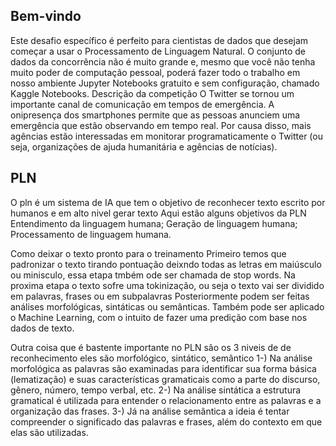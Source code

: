 Bem-vindo 
----------------------------------------------------------------
Este desafio específico é perfeito para cientistas de dados que desejam começar a usar o Processamento de Linguagem Natural. 
O conjunto de dados da concorrência não é muito grande e, mesmo que você não tenha muito poder de computação pessoal, poderá fazer todo o trabalho em nosso ambiente Jupyter Notebooks gratuito e sem configuração, chamado Kaggle Notebooks.
Descrição da competição
O Twitter se tornou um importante canal de comunicação em tempos de emergência.
A onipresença dos smartphones permite que as pessoas anunciem uma emergência que estão observando em tempo real. 
Por causa disso, mais agências estão interessadas em monitorar programaticamente o Twitter (ou seja, organizações de ajuda humanitária e agências de notícias).


PLN 
-----------------------------------------------------------------
O pln é um sistema de IA que tem o objetivo de reconhecer texto escrito por humanos e em alto nivel gerar texto
Aqui estão alguns objetivos da PLN 
      Entendimento da linguagem humana;
      Geração de linguagem humana;
      Processamento de linguagem humana.

Como deixar o texto pronto para o treinamento 
   Primeiro temos que padronizar o texto tirando pontuação deixndo todas as letras em maiúsculo ou minisculo, essa etapa tmbém ode ser chamada de stop words.
   Na proxima etapa o texto sofre uma tokinização, ou seja o texto vai ser dividido em palavras, frases ou em subpalavras 
   Posteriormente podem ser feitas análises morfológicas, sintáticas ou semânticas. Também pode ser aplicado o Machine Learning, com o intuito de fazer uma predição com base nos dados de texto.

Outra coisa que é bastente importante no PLN são os 3 niveis de de reconhecimento eles são morfológico, sintático, semântico 
    1-) Na análise morfológica as palavras são examinadas para identificar sua forma básica (lematização) e suas características gramaticais como a parte do discurso, gênero, número, tempo verbal, etc.
    2-) Na análise sintática a estrutura gramatical é utilizada para entender o relacionamento entre as palavras e a organização das frases.
    3-) Já na análise semântica a ideia é tentar compreender o significado das palavras e frases, além do contexto em que elas são utilizadas.
